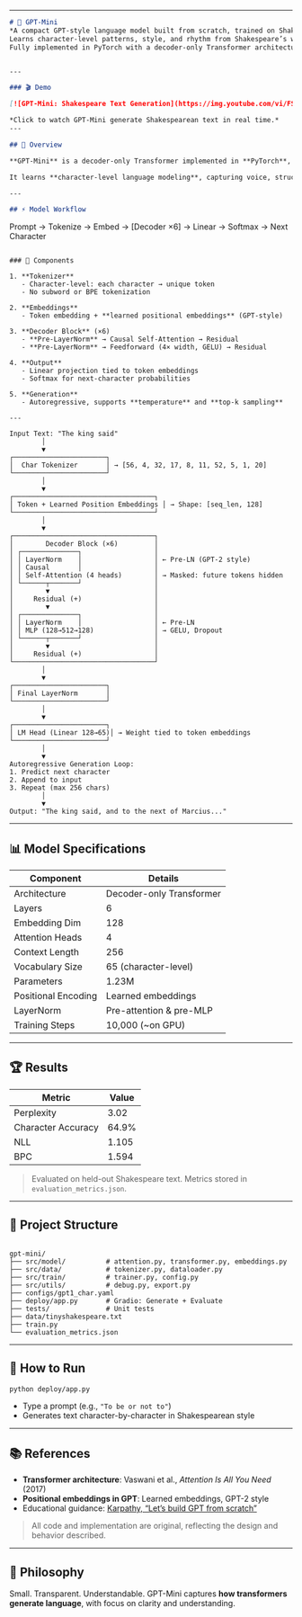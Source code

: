 
---

```markdown
# 🧠 GPT-Mini
*A compact GPT-style language model built from scratch, trained on Shakespeare.*  
Learns character-level patterns, style, and rhythm from Shakespeare’s works.  
Fully implemented in PyTorch with a decoder-only Transformer architecture.


---

### 🎬 Demo

[![GPT-Mini: Shakespeare Text Generation](https://img.youtube.com/vi/FSzQwOj5jyA/0.jpg)](https://youtu.be/FSzQwOj5jyA)

*Click to watch GPT-Mini generate Shakespearean text in real time.*
---

## 📖 Overview

**GPT-Mini** is a decoder-only Transformer implemented in **PyTorch**, trained on the complete works of Shakespeare (~1.1M characters).  

It learns **character-level language modeling**, capturing voice, structure, and rhythm from Shakespeare’s plays and poetry.  

---

## ⚡ Model Workflow

```

Prompt → Tokenize → Embed → [Decoder ×6] → Linear → Softmax → Next Character

```

### 🧩 Components

1. **Tokenizer**  
   - Character-level: each character → unique token  
   - No subword or BPE tokenization  

2. **Embeddings**  
   - Token embedding + **learned positional embeddings** (GPT-style)  

3. **Decoder Block** (×6)  
   - **Pre-LayerNorm** → Causal Self-Attention → Residual  
   - **Pre-LayerNorm** → Feedforward (4× width, GELU) → Residual  

4. **Output**  
   - Linear projection tied to token embeddings  
   - Softmax for next-character probabilities  

5. **Generation**  
   - Autoregressive, supports **temperature** and **top-k sampling**  

---

Input Text: "The king said"
        │
        ▼
┌───────────────────────┐
│  Char Tokenizer       │ → [56, 4, 32, 17, 8, 11, 52, 5, 1, 20]
└───────────────────────┘
        │
        ▼
┌───────────────────────────────────┐
│ Token + Learned Position Embeddings │ → Shape: [seq_len, 128]
└───────────────────────────────────┘
        │
        ▼
┌───────────────────────────────────┐
│        Decoder Block (×6)         │
│ ┌──────────────┐                  │
│ │ LayerNorm    │                  │ ← Pre-LN (GPT-2 style)
│ │ Causal       │                  │
│ │ Self-Attention (4 heads)        │ → Masked: future tokens hidden
│ └──────┬───────┘                  │
│        ▼                          │
│     Residual (+)                  │
│        ▼                          │
│ ┌──────────────┐                  │
│ │ LayerNorm    │                  │ ← Pre-LN
│ │ MLP (128→512→128)               │ → GELU, Dropout
│ └──────┬───────┘                  │
│        ▼                          │
│     Residual (+)                  │
└───────────────────────────────────┘
        │
        ▼
┌───────────────────────┐
│ Final LayerNorm       │
└───────────────────────┘
        │
        ▼
┌───────────────────────┐
│ LM Head (Linear 128→65)│ → Weight tied to token embeddings
└───────────────────────┘
        │
        ▼
Autoregressive Generation Loop:
1. Predict next character
2. Append to input
3. Repeat (max 256 chars)
        │
        ▼
Output: "The king said, and to the next of Marcius..."
```

---

## 📊 Model Specifications

| Component         | Details |
|------------------|---------|
| Architecture      | Decoder-only Transformer |
| Layers            | 6 |
| Embedding Dim     | 128 |
| Attention Heads   | 4 |
| Context Length    | 256 |
| Vocabulary Size   | 65 (character-level) |
| Parameters        | 1.23M |
| Positional Encoding | Learned embeddings |
| LayerNorm         | Pre-attention & pre-MLP |
| Training Steps    | 10,000 (~on GPU) |

---

## 🏆 Results

| Metric             | Value |
|-------------------|-------|
| Perplexity         | 3.02 |
| Character Accuracy | 64.9% |
| NLL                | 1.105 |
| BPC                | 1.594 |

> Evaluated on held-out Shakespeare text. Metrics stored in `evaluation_metrics.json`.

---

## 📂 Project Structure

```

gpt-mini/
├── src/model/          # attention.py, transformer.py, embeddings.py
├── src/data/           # tokenizer.py, dataloader.py
├── src/train/          # trainer.py, config.py
├── src/utils/          # debug.py, export.py
├── configs/gpt1_char.yaml
├── deploy/app.py       # Gradio: Generate + Evaluate
├── tests/              # Unit tests
├── data/tinyshakespeare.txt
├── train.py
└── evaluation_metrics.json

````

---

## 🚀 How to Run

```bash
python deploy/app.py
````

* Type a prompt (e.g., `"To be or not to"`)
* Generates text character-by-character in Shakespearean style

---

## 📚 References

* **Transformer architecture**: Vaswani et al., *Attention Is All You Need* (2017)
* **Positional embeddings in GPT**: Learned embeddings, GPT-2 style
* Educational guidance: [Karpathy, “Let’s build GPT from scratch”](https://youtu.be/kCc8FmEb1nY)

> All code and implementation are original, reflecting the design and behavior described.

---

## 🌟 Philosophy

Small. Transparent. Understandable.
GPT-Mini captures **how transformers generate language**, with focus on clarity and understanding.



